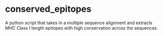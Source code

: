 # conserved_epitopes
A python script that takes in a multiple sequence alignment and extracts MHC Class I length epitopes with high conservation across the sequences.
